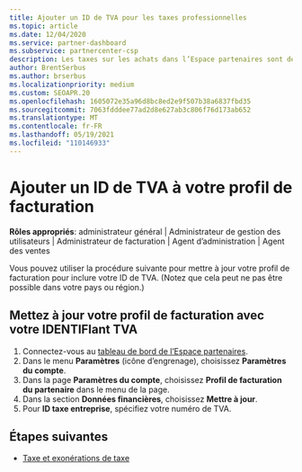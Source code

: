 ```yaml
---
title: Ajouter un ID de TVA pour les taxes professionnelles
ms.topic: article
ms.date: 12/04/2020
ms.service: partner-dashboard
ms.subservice: partnercenter-csp
description: Les taxes sur les achats dans l’Espace partenaires sont déterminées par l’adresse de votre entreprise. Les entreprises dans certains pays peuvent fournir leur numéro de TVA ou leur équivalent local.
author: BrentSerbus
ms.author: brserbus
ms.localizationpriority: medium
ms.custom: SEOAPR.20
ms.openlocfilehash: 1605072e35a96d8bc8ed2e9f507b38a6837fbd35
ms.sourcegitcommit: 7063fdddee77ad2d8e627ab3c806f76d173ab652
ms.translationtype: MT
ms.contentlocale: fr-FR
ms.lasthandoff: 05/19/2021
ms.locfileid: "110146933"
---
```

# <a name="add-a-vat-id-to-your-billing-profile"></a>Ajouter un ID de TVA à votre profil de facturation

**Rôles appropriés**: administrateur général | Administrateur de gestion des utilisateurs | Administrateur de facturation | Agent d’administration | Agent des ventes

Vous pouvez utiliser la procédure suivante pour mettre à jour votre profil de facturation pour inclure votre ID de TVA. (Notez que cela peut ne pas être possible dans votre pays ou région.)

## <a name="update-your-billing-profile-with-your-vat-id"></a>Mettez à jour votre profil de facturation avec votre IDENTIFIant TVA

1. Connectez-vous au [tableau de bord de l’Espace partenaires](https://partner.microsoft.com/dashboard/).
2. Dans le menu **Paramètres** (icône d’engrenage), choisissez **Paramètres du compte**.
3. Dans la page **Paramètres du compte**, choisissez **Profil de facturation du partenaire** dans le menu de la page.
4. Dans la section **Données financières**, choisissez **Mettre à jour**.
5. Pour **ID taxe entreprise**, spécifiez votre numéro de TVA.

## <a name="next-steps"></a>Étapes suivantes

- [Taxe et exonérations de taxe](tax-and-tax-exemptions.md)
